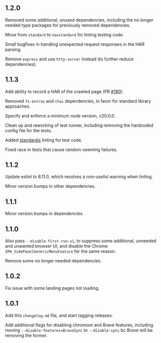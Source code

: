 1.2.0
---

Removed some additional, unused dependencies, including the no longer needed
type packages for previously removed dependencies.

Move from `standard` to `neostandard` for linting testing code.

Small bugfixes in handling unexpected request responses in the HAR parsing.

Remove `express` and use `http-server` instead (to further reduce dependencies).


1.1.3
---

Add ability to record a HAR of the crawled page
(PR [#180](https://github.com/brave/pagegraph-crawl/pull/180)).

Removed `fs-extras` and `chai` dependencies, in favor for standard library
approaches.

Specify and enforce a minimum node version, v20.0.0.

Clean up and reworking of test runner, including removing the hardcoded
config file for the tests.

Added [standardjs](https://standardjs.com/) linting for test code.

Fixed race in tests that cause random-seeming failures.


1.1.2
---

Update eslint to 8.11.0, which resolves a non-useful warning when linting.

Minor version bumps in other dependencies.


1.1.1
---

Minor version bumps in dependencies.

1.1.0
---

Also pass `--disable-first-run-ui`, to suppress some additional, unneeded and
unwanted browser UI, and disable the Chrome `IPH_SidePanelGenericMenuFeature`
for the same reason.

Remove some no longer needed dependencies.

1.0.2
---

Fix issue with some landing pages not loading.

1.0.1
---

Add this `changelog.md` file, and start tagging releases.

Add additional flags for disabling chromium and Brave features, including
moving `--disable-features=BraveSync` to `--disable-sync` bc Brave will
be removing the former.
